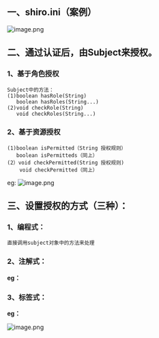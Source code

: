 ## 一、shiro.ini（案例）
![image.png](https://i.loli.net/2019/11/20/Aw72b8VP3pyWLq6.png)

## 二、通过认证后，由Subject来授权。
### 1、基于角色授权
	Subject中的方法：
	(1)boolean hasRole(String)
	   boolean hasRoles(String...)
	(2)void checkRole(String)
       void checkRoles(String...)	
### 2、基于资源授权
	(1)boolean isPermitted（String 授权规则）
	   boolean isPermitteds（同上）
	(2）void checkPermitted(String 授权规则)		
	    void checkPermitted（同上）
eg:
![image.png](https://i.loli.net/2019/11/20/zJFyN9U21YeQSWb.png)

## 三、设置授权的方式（三种）：
### 1、编程式：
	直接调用subject对象中的方法来处理
### 2、注解式：
**eg：**
	
### 3、标签式：
**eg：**

![image.png](https://i.loli.net/2019/11/20/aWeDQop1tTsRiNr.png)

